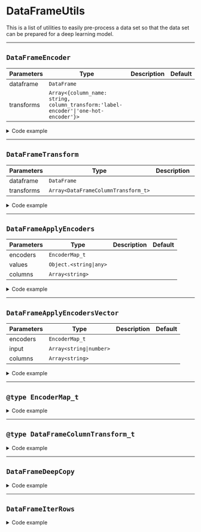 # DataFrameUtils

This is a list of utilities to easily pre-process a data set so that the data set can be prepared for a deep learning model.

---

## `DataFrameEncoder`

| Parameters | Type                                                                                  | Description | Default |
|------------|---------------------------------------------------------------------------------------|-------------|---------|
| dataframe  | `DataFrame`                                                                           |             |         |
| transforms | `Array<{column_name: string, column_transform:'label-encoder'\|'one-hot-encoder'}>`   |             |         |

<details>
<summary class="n4l-summary-wiki">Code example</summary>

```js
/**
 *
 * @param {dfd.DataFrame} dataframe
 * @param {Array<{column_name: string, column_transform:'label-encoder'|'one-hot-encoder'}>} transforms
 * @return {EncoderMap_t}
 */
export function DataFrameEncoder (dataframe, transforms) {}
```

```js
const dataframe = await dfd.readCSV(dataset_path + 'DATASET.csv')
const transforms = [
  { column_transform: 'label-encoder', column_name: 'COLUMN_NAME' },
  { column_transform: 'label-encoder', column_name: 'COLUMN_NAME_TARGET' },
]
const encoders = DataFrameUtils.DataFrameEncoder(dataframe, transforms)
```

</details>

---

## `DataFrameTransform`

| Parameters | Type                                | Description | Default |
|------------|-------------------------------------|-------------|---------|
| dataframe  | `DataFrame`                         |             |         |
| transforms | `Array<DataFrameColumnTransform_t>` |             |         |

<details>
<summary class="n4l-summary-wiki">Code example</summary>

```js
/**
 * @param {dfd.DataFrame} dataframe
 * @param {DataFrameColumnTransform_t[]} transforms
 * @return {dfd.DataFrame}
 */
export function DataFrameTransform (dataframe, transforms) {}
```

```js
let dataframe = await dfd.readCSV(dataset_path + 'DATASET.csv')
const transforms = [
  { column_transform: 'drop', column_name: 'COLUMN_NAME_1' },
  { column_transform: 'int32', column_name: 'COLUMN_NAME_2' },
  { column_transform: 'float32', column_name: 'COLUMN_NAME_3' },
  { column_transform: 'label-encoder', column_name: 'COLUMN_NAME_TARGET' },
]
dataframe = DataFrameUtils.DataFrameTransform(dataframe, transforms)

```

</details>

---

## `DataFrameApplyEncoders`

| Parameters | Type                   | Description | Default |
|------------|------------------------|-------------|---------|
| encoders   | `EncoderMap_t`         |             |         |
| values     | `Object.<string\|any>` |             |         |
| columns    | `Array<string>`        |             |         |

<details>
<summary class="n4l-summary-wiki">Code example</summary>

```js
/**
 *
 * @param {EncoderMap_t} encoders
 * @param {Object.<string, int32|float32|string|boolean>} values
 * @param {string[]} columns
 * @returns {number[]}
 */
function DataFrameApplyEncoders (encoders, values, columns) {}
```

```js
const columns = [
  "COLUMN_NAME_1",
  "COLUMN_NAME_2"
]
const dataToPredict = {
  "COLUMN_NAME_1": 3,
  "COLUMN_NAME_2": 'COLUMN_2_VALUE',
}
const vectorValuesEncoders = DataFrameUtils.DataFrameApplyEncoders(encoders, dataToPredict, columns)

```

</details>

---

## `DataFrameApplyEncodersVector`

| Parameters | Type                    | Description | Default |
|------------|-------------------------|-------------|---------|
| encoders   | `EncoderMap_t`          |             |         |
| input      | `Array<string\|number>` |             |         |
| columns    | `Array<string>`         |             |         |

<details>
<summary class="n4l-summary-wiki">Code example</summary>

```js
/**
 *
 * @param {EncoderMap_t} encoders
 * @param {Array<string|number>} input
 * @param {string[]} columns
 * @return {number[]}
 */
export function DataFrameApplyEncodersVector (encoders, input, columns) {}
```

```js
const columns = ['COLUMN_NAME_1', 'COLUMN_NAME_2', 'COLUMN_NAME_TARGET']
const inputDataToPredict = ['column_1_class_1', 3.3, "class_target_3"]
const inputVectorToPredict = DataFrameUtils.DataFrameApplyEncodersVector(encoders, inputDataToPredict, columns)
// [0, 3.3, 2]
```

</details>

---

## `@type EncoderMap_t`

<details>
<summary class="n4l-summary-wiki">Code example</summary>

```js
/**
 * @typedef {Object} EncoderObject_t
 * @property {'label-encoder' | 'one-hot-encoder'} type
 * @property {dfd.LabelEncoder | dfd.OneHotEncoder} encoder
 */

/**
 * @typedef {Object.<string, EncoderObject_t>} EncoderMap_t
 */
```

</details>

---

## `@type DataFrameColumnTransform_t`

<details>
<summary class="n4l-summary-wiki">Code example</summary>

```js
/**
 * @typedef {'one-hot-encoder'|'label-encoder'|'int32'|'float32'|'string'|'drop'|'dropNa'|'dropNa'|'ignored'|'replace_<match>_NaN'} Transform_t
 */

/**
 * @typedef DataFrameColumnTransform_t
 * @property {string}      column_name
 * @property {Transform_t} column_transform
 * @property {string} [match]
 */
```

</details>

---

## `DataFrameDeepCopy`

<details>
<summary class="n4l-summary-wiki">Code example</summary>

```js
/**
 *
 * @param {dfd.DataFrame} dataframe
 * @return {dfd.DataFrame}
 */
export function DataFrameDeepCopy (dataframe): DataFrame {}
```

```js
const dataframe_original = await dfd.readCSV("../dataset.csv")
let dataframe_processed = DataFrameUtils.DataFrameDeepCopy(dataframe_original)
```

</details>

---

## `DataFrameIterRows`

<details>
<summary class="n4l-summary-wiki">Code example</summary>

```js
/**
 * @param {dfd.DataFrame} dataframe
 * @return {Array<Array<string|float32|int32|boolean>>}
 */
export function DataFrameIterRows (dataframe) {}
```

</details>

